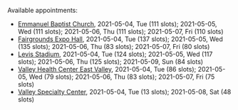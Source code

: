 Available appointments:

* [Emmanuel Baptist Church](https://schedulecare.sccgov.org/mychartprd/SignupAndSchedule/EmbeddedSchedule?id=132871&vt=1277&dept=101064006), 2021-05-04, Tue (111 slots); 2021-05-05, Wed (111 slots); 2021-05-06, Thu (111 slots); 2021-05-07, Fri (110 slots)
* [Fairgrounds Expo Hall](https://schedulecare.sccgov.org/mychartprd/SignupAndSchedule/EmbeddedSchedule?id=132726&vt=1277&dept=101064002), 2021-05-04, Tue (137 slots); 2021-05-05, Wed (135 slots); 2021-05-06, Thu (83 slots); 2021-05-07, Fri (80 slots)
* [Levis Stadium](https://schedulecare.sccgov.org/mychartprd/SignupAndSchedule/EmbeddedSchedule?id=132723&vt=1277&dept=101064004), 2021-05-04, Tue (124 slots); 2021-05-05, Wed (117 slots); 2021-05-06, Thu (125 slots); 2021-05-09, Sun (84 slots)
* [Valley Health Center East Valley](https://schedulecare.sccgov.org/mychartprd/SignupAndSchedule/EmbeddedSchedule?id=132268&vt=1277&dept=101064007), 2021-05-04, Tue (86 slots); 2021-05-05, Wed (79 slots); 2021-05-06, Thu (83 slots); 2021-05-07, Fri (75 slots)
* [Valley Specialty Center](https://schedulecare.sccgov.org/mychartprd/SignupAndSchedule/EmbeddedSchedule?id=132277&vt=1277&dept=101001072), 2021-05-04, Tue (13 slots); 2021-05-08, Sat (48 slots)
